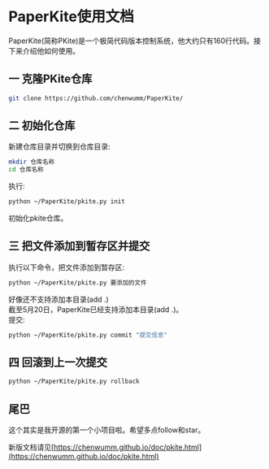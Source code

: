 

# PaperKite使用文档
PaperKite(简称PKite)是一个极简代码版本控制系统，他大约只有160行代码。接下来介绍他如何使用。
## 一 克隆PKite仓库
```bash
git clone https://github.com/chenwumm/PaperKite/
```
## 二 初始化仓库
新建仓库目录并切换到仓库目录:
```bash
mkdir 仓库名称
cd 仓库名称
```
执行:
```bash
python ~/PaperKite/pkite.py init
```
初始化pkite仓库。
## 三 把文件添加到暂存区并提交
执行以下命令，把文件添加到暂存区:
```bash
python ~/PaperKite/pkite.py 要添加的文件
```
好像还不支持添加本目录(add .)  
截至5月20日，PaperKite已经支持添加本目录(add .)。  
提交:
```bash
python ~/PaperKite/pkite.py commit "提交信息"
```
## 四 回滚到上一次提交
```bash
python ~/PaperKite/pkite.py rollback
```
## 尾巴
这个其实是我开源的第一个小项目啦。希望多点follow和star。

新版文档请见[https://chenwumm.github.io/doc/pkite.html](https://chenwumm.github.io/doc/pkite.html)
